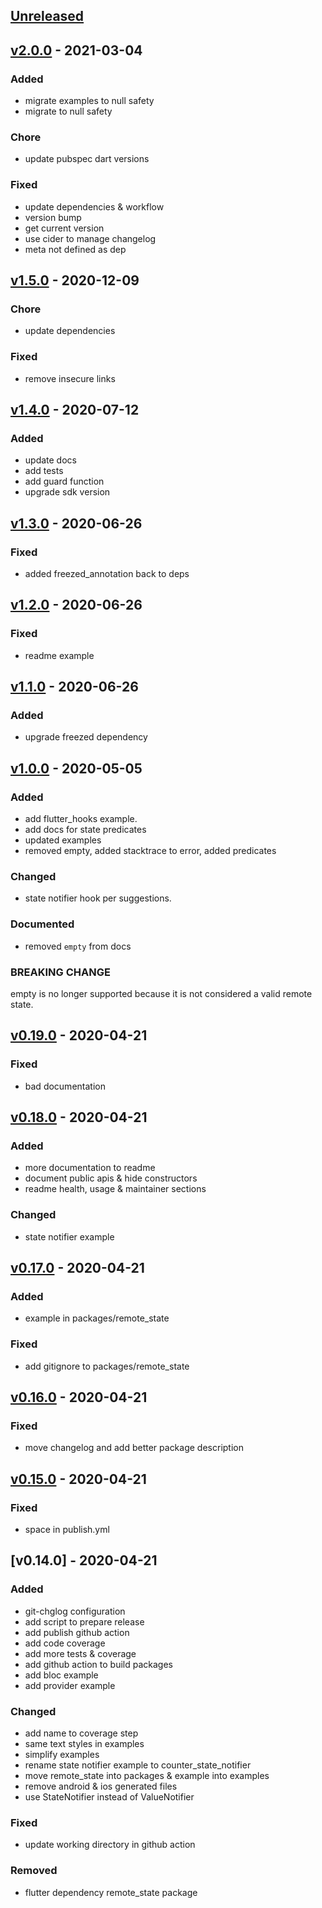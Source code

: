 <a name="unreleased"></a>

## [Unreleased]

<a name="v2.0.0"></a>

## [v2.0.0] - 2021-03-04

### Added

- migrate examples to null safety
- migrate to null safety

### Chore

- update pubspec dart versions

### Fixed

- update dependencies & workflow
- version bump
- get current version
- use cider to manage changelog
- meta not defined as dep

<a name="v1.5.0"></a>

## [v1.5.0] - 2020-12-09

### Chore

- update dependencies

### Fixed

- remove insecure links

<a name="v1.4.0"></a>

## [v1.4.0] - 2020-07-12

### Added

- update docs
- add tests
- add guard function
- upgrade sdk version

<a name="v1.3.0"></a>

## [v1.3.0] - 2020-06-26

### Fixed

- added freezed_annotation back to deps

<a name="v1.2.0"></a>

## [v1.2.0] - 2020-06-26

### Fixed

- readme example

<a name="v1.1.0"></a>

## [v1.1.0] - 2020-06-26

### Added

- upgrade freezed dependency

<a name="v1.0.0"></a>

## [v1.0.0] - 2020-05-05

### Added

- add flutter_hooks example.
- add docs for state predicates
- updated examples
- removed empty, added stacktrace to error, added predicates

### Changed

- state notifier hook per suggestions.

### Documented

- removed `empty` from docs

### BREAKING CHANGE

empty is no longer supported because it is not considered a valid remote state.

<a name="v0.19.0"></a>

## [v0.19.0] - 2020-04-21

### Fixed

- bad documentation

<a name="v0.18.0"></a>

## [v0.18.0] - 2020-04-21

### Added

- more documentation to readme
- document public apis & hide constructors
- readme health, usage & maintainer sections

### Changed

- state notifier example

<a name="v0.17.0"></a>

## [v0.17.0] - 2020-04-21

### Added

- example in packages/remote_state

### Fixed

- add gitignore to packages/remote_state

<a name="v0.16.0"></a>

## [v0.16.0] - 2020-04-21

### Fixed

- move changelog and add better package description

<a name="v0.15.0"></a>

## [v0.15.0] - 2020-04-21

### Fixed

- space in publish.yml

<a name="v0.14.0"></a>

## [v0.14.0] - 2020-04-21

### Added

- git-chglog configuration
- add script to prepare release
- add publish github action
- add code coverage
- add more tests & coverage
- add github action to build packages
- add bloc example
- add provider example

### Changed

- add name to coverage step
- same text styles in examples
- simplify examples
- rename state notifier example to counter_state_notifier
- move remote_state into packages & example into examples
- remove android & ios generated files
- use StateNotifier instead of ValueNotifier

### Fixed

- update working directory in github action

### Removed

- flutter dependency remote_state package

[Unreleased]: https://github.com/chimon2000/remote_state/compare/v2.0.0...HEAD
[v2.0.0]: https://github.com/chimon2000/remote_state/compare/v1.5.0...v2.0.0
[v1.5.0]: https://github.com/chimon2000/remote_state/compare/v1.4.0...v1.5.0
[v1.4.0]: https://github.com/chimon2000/remote_state/compare/v1.3.0...v1.4.0
[v1.3.0]: https://github.com/chimon2000/remote_state/compare/v1.2.0...v1.3.0
[v1.2.0]: https://github.com/chimon2000/remote_state/compare/v1.1.0...v1.2.0
[v1.1.0]: https://github.com/chimon2000/remote_state/compare/v1.0.0...v1.1.0
[v1.0.0]: https://github.com/chimon2000/remote_state/compare/v0.19.0...v1.0.0
[v0.19.0]: https://github.com/chimon2000/remote_state/compare/v0.18.0...v0.19.0
[v0.18.0]: https://github.com/chimon2000/remote_state/compare/v0.17.0...v0.18.0
[v0.17.0]: https://github.com/chimon2000/remote_state/compare/v0.16.0...v0.17.0
[v0.16.0]: https://github.com/chimon2000/remote_state/compare/v0.15.0...v0.16.0
[v0.15.0]: https://github.com/chimon2000/remote_state/compare/v0.14.0...v0.15.0
